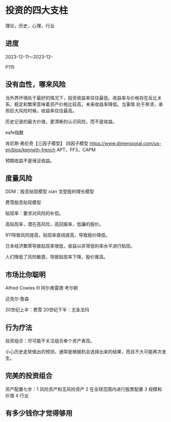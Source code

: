 # 投资的四大支柱

理论，历史，心理，行业

## 进度

2023-12-11～2023-12-

P115

## 没有血性，哪来风险

当外界环境处于最好的情况下，投资收益率往往最低。收益率与价格存在反比关系，稳定和繁荣意味着资产价格比较高，未来收益率降低。当事情
处于奔溃，承担巨大风险时候，收益率往往最高。

历史记录的最大价值，更清晰的认识风险，而不是收益。

eafe指数

肯尼斯·弗伦奇【三因子模型】 四因子模型 https://www.dimensional.com/us-en/bios/kenneth-french APT，FF3，CAPM

预期收益不是保证收益。


## 度量风险

DDM：股息贴现模型
xian 
戈登股利增长模型

费雪股息贴现模型

贴现率：要求对风险的补偿。

高贴现率，潜在高风险，高回报率，低廉的股价。

911导致风险提高，贴现率直线提高，导致股价降低。

日本经济繁荣导致贴现率很低，收益以非常低利率水平进行贴现。

人们降低了风险敏感，导致贴现率下降，股价推高。

## 市场比你聪明

Alfred Cowles III 阿尔弗雷德·考尔斯

迈克尔·詹森

20世纪上半：费雪  20世纪下半：尤金法玛

## 行为疗法

投资组合：尽可能不关注组合单个资产表现。

小心历史走势做出的预测，通常是根据机会选择出来的结果，而且不大可能再次发生。

## 完美的投资组合

资产配置七步：1 风险资产和无风险资产 2 在全球范围内进行股票配置 3 规模和价值 4 行业 

## 有多少钱你才觉得够用


